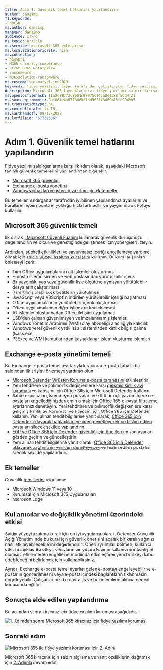 ```yaml
---
title: Adım 1. Güvenlik temel hatlarını yapılandırın
author: dansimp
f1.keywords:
- NOCSH
ms.author: dansimp
manager: dansimp
audience: ITPro
ms.topic: article
ms.service: microsoft-365-enterprise
ms.localizationpriority: high
ms.collection:
- highpri
- M365-security-compliance
- Strat_O365_Enterprise
- ransomware
- m365solution-ransomware
ms.custom: seo-marvel-jun2020
keywords: fidye yazılımı, insan tarafından çalıştırılan fidye yazılımı, insan tarafından çalıştırılan fidye yazılımı, HumOR, gasp saldırısı, fidye yazılımı saldırısı, şifreleme, kriptoviroloji, sıfır güven
description: Microsoft 365 kaynaklarınızı fidye yazılımı saldırılarına karşı korumak için güvenlik temellerini kullanın.
ms.openlocfilehash: 11a2c88773c8601c99975d14ca0e1288f5dd4721
ms.sourcegitcommit: 0af064e8b6778060f1bd365378d69b16fc9949b5
ms.translationtype: MT
ms.contentlocale: tr-TR
ms.lasthandoff: 09/15/2022
ms.locfileid: "67731386"
---
```

# <a name="step-1-configure-security-baselines"></a>Adım 1. Güvenlik temel hatlarını yapılandırın

Fidye yazılımı saldırganlarına karşı ilk adım olarak, aşağıdaki Microsoft tanımlı güvenlik temellerini yapılandırmanız gerekir:

- [Microsoft 365 güvenliği](#microsoft-365-security-baseline)
- [Exchange e-posta yönetimi](#exchange-email-management-baseline)
- [Windows cihazları ve istemci yazılımı için ek temeller](#additional-baselines)

Bu temeller, saldırganlar tarafından iyi bilinen yapılandırma ayarlarını ve kurallarını içerir; bunların yokluğu hızla fark edilir ve yaygın olarak kötüye kullanılır.

## <a name="microsoft-365-security-baseline"></a>Microsoft 365 güvenlik temeli

İlk olarak [, Microsoft Güvenli Puanını](/microsoft-365/security/defender/microsoft-secure-score) kullanarak güvenlik duruşunuzu değerlendirin ve ölçün ve gerektiğinde geliştirmek için yönergeleri izleyin.

Ardından, şüpheli etkinlikleri ve savunmasız içeriği engellemeye yardımcı olmak için [saldırı yüzeyi azaltma kurallarını](/microsoft-365/security/defender-endpoint/attack-surface-reduction-rules-deployment) kullanın. Bu kurallar şunları önlemeyi içerir:

- Tüm Office uygulamalarının alt işlemler oluşturması
- E-posta istemcisinden ve web postasından yürütülebilir içerik
- Bir yaygınlık, yaş veya güvenilir liste ölçütüne uymayan yürütülebilir dosyaların çalıştırılması
- Karartılmış olabilecek betiklerin yürütülmesi
- JavaScript veya VBScript'in indirilen yürütülebilir içeriği başlatması
- Office uygulamalarının yürütülebilir içerik oluşturması
- Office uygulamalarının diğer işlemlere kod eklemesi
- Alt işlemler oluşturmadan Office iletişim uygulaması
- USB'den çalışan güvenilmeyen ve imzalanmamış işlemler
- Windows Yönetim Arabirimi (WMI) olay aboneliği aracılığıyla kalıcılık
- Windows yerel güvenlik yetkilisi alt sisteminden kimlik bilgisi çalma (lsass.exe)
- PSExec ve WMI komutlarından kaynaklanan işlem oluşturma işlemleri

## <a name="exchange-email-management-baseline"></a>Exchange e-posta yönetimi temeli

Bu Exchange e-posta temel ayarlarıyla kiracınıza e-posta tabanlı bir saldırıdan ilk erişimi önlemeye yardımcı olun:

- [Microsoft Defender Virüsten Koruma e-posta taramasını](/microsoft-365/security/defender-endpoint/configure-advanced-scan-types-microsoft-defender-antivirus) etkinleştirin.
- Yeni tehditlere ve polimorfik değişkenlere karşı [gelişmiş kimlik avı koruması](/microsoft-365/security/office-365-security/anti-phishing-protection) ve kapsamı için Office 365 için Microsoft Defender kullanın.
- Sahte e-postaları, istenmeyen postaları ve kötü amaçlı yazılım içeren e-postaları engellediğinizden emin olmak için Office 365 e-posta filtreleme ayarlarınızı denetleyin. Yeni tehditlere ve polimorfik değişkenlere karşı gelişmiş kimlik avı koruması ve kapsamı için Office 365 için Defender kullanın. Yeni alınan tehdit bilgilerine yanıt olarak, [Office 365 için Defender tıklayarak bağlantıları yeniden](/microsoft-365/security/office-365-security/atp-safe-links) [denetleyecek ve teslim edilen postaları silecek](/microsoft-365/security/office-365-security/zero-hour-auto-purge) şekilde yapılandırın.
- [EOP ve Office 365 için Defender güvenliği için önerilen](/microsoft-365/security/office-365-security/recommended-settings-for-eop-and-office365-atp) en son ayarları gözden geçirin ve güncelleştirin.
- Yeni alınan tehdit bilgilerine yanıt olarak, [Office 365 için Defender tıklayarak bağlantıları yeniden denetleyecek](/microsoft-365/security/office-365-security/set-up-safe-links-policies) ve teslim edilen postaları silecek şekilde yapılandırın.

## <a name="additional-baselines"></a>Ek temeller

Güvenlik [temellerini](https://techcommunity.microsoft.com/t5/microsoft-security-baselines/bg-p/Microsoft-Security-Baselines) uygulama:

- Microsoft Windows 11 veya 10
- Kurumsal için Microsoft 365 Uygulamaları
- Microsoft Edge

## <a name="impact-on-users-and-change-management"></a>Kullanıcılar ve değişiklik yönetimi üzerindeki etkisi

Saldırı yüzeyi azaltma kuralı için en iyi uygulama olarak, Defender Güvenlik Açığı Yönetimi'nde bu kural için güvenlik önerisini açarak bir kuralın ağınızı nasıl etkileyebileceklerini değerlendirin. Öneri ayrıntıları bölmesi, kullanıcı etkisini açıklar. Bu etkiyi, cihazlarınızın yüzde kaçının kullanıcı üretkenliğini olumsuz etkilemeden engelleme modunda etkinleştiren yeni bir ilkeyi kabul edebileceğini belirlemek için kullanabilirsiniz.

Ayrıca, Exchange e-posta temel ayarları gelen e-postayı engelleyebilir ve e-postanın gönderilmesini veya e-posta içindeki bağlantıların tıklanmasını engelleyebilir. Çalışanlarınızı bu davranış ve bu önlemlerin alınma nedeni konusunda eğitin.

## <a name="resulting-configuration"></a>Sonuçta elde edilen yapılandırma

Bu adımdan sonra kiracınız için fidye yazılımı koruması aşağıdadır.

![1. Adımdan sonra Microsoft 365 kiracınız için fidye yazılımı koruması](../media/ransomware-protection-microsoft-365/ransomware-protection-microsoft-365-architecture-step1.png)

## <a name="next-step"></a>Sonraki adım

[![Microsoft 365 ile fidye yazılımı koruması için 2. Adım](../media/ransomware-protection-microsoft-365/ransomware-protection-microsoft-365-step2.png)](ransomware-protection-microsoft-365-attack-detection-response.md)

Microsoft 365 kiracınız için saldırı algılama ve yanıt özelliklerini dağıtmak için [2. Adımla](ransomware-protection-microsoft-365-attack-detection-response.md) devam edin.
